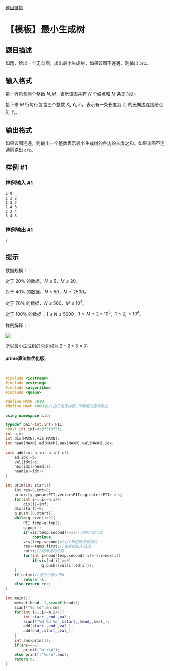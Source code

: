 [题目链接](https://www.luogu.com.cn/problem/P3366)



# 【模板】最小生成树

## 题目描述

如题，给出一个无向图，求出最小生成树，如果该图不连通，则输出 `orz`。

## 输入格式

第一行包含两个整数 $N,M$，表示该图共有 $N$ 个结点和 $M$ 条无向边。

接下来 $M$ 行每行包含三个整数 $X_i,Y_i,Z_i$，表示有一条长度为 $Z_i$ 的无向边连接结点 $X_i,Y_i$。

## 输出格式

如果该图连通，则输出一个整数表示最小生成树的各边的长度之和。如果该图不连通则输出 `orz`。

## 样例 #1

### 样例输入 #1

```
4 5
1 2 2
1 3 2
1 4 3
2 3 4
3 4 3
```

### 样例输出 #1

```
7
```

## 提示

数据规模：

对于 $20\%$ 的数据，$N\le 5$，$M\le 20$。

对于 $40\%$ 的数据，$N\le 50$，$M\le 2500$。

对于 $70\%$ 的数据，$N\le 500$，$M\le 10^4$。

对于 $100\%$ 的数据：$1\le N\le 5000$，$1\le M\le 2\times 10^5$，$1\le Z_i \le 10^4$。


样例解释：

 ![](https://cdn.luogu.com.cn/upload/pic/2259.png) 

所以最小生成树的总边权为 $2+2+3=7$。



#### prime算法堆优化版


```cpp


#include <iostream>
#include <cstring>
#include <algorithm>
#include <queue>

#define MAXN 5010
#define MAXM 400010//由于是无向图,开两倍的空间存边

using namespace std;

typedef pair<int,int> PII;
const int inf=0x3f3f3f3f;
int n,m;
int dis[MAXN],vis[MAXN];
int head[MAXN],ed[MAXM],nex[MAXM],val[MAXM],idx;

void add(int a,int b,int c){
    ed[idx]=b;
    val[idx]=c;
    nex[idx]=head[a];
    head[a]=idx++;
}

int prim(int start){
    int res=0,cnt=0;
    priority_queue<PII,vector<PII>,greater<PII> > q;
    for(int i=1;i<=n;i++)
        dis[i]=inf;
    dis[start]=0;
    q.push({0,start});
    while(q.size()>0){
        PII temp=q.top();
        q.pop();
        if(vis[temp.second]==1)//当前点访问过
            continue;
        vis[temp.second]=1;//标记该点访问过
        res+=temp.first;//生成树加入该边
        cnt++;//记录点的个数
        for(int i=head[temp.second];i!=-1;i=nex[i])
            if(vis[ed[i]]==0)
                q.push({val[i],ed[i]});
    }
    if(cnt<n)//点的个数小于n
        return -1;
    else return res;
}

int main(){
    memset(head,-1,sizeof(head));
    scanf("%d %d",&n,&m);
    for(int i=1;i<=m;i++){
        int start_,end_,val_;
        scanf("%d %d %d",&start_,&end_,&val_);
        add(start_,end_,val_);
        add(end_,start_,val_);
    }
    int ans=prim(1);
    if(ans==-1)
        printf("orz\n");
    else printf("%d\n",ans);
    return 0;
}

```